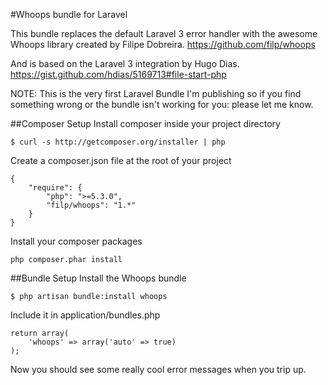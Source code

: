 #Whoops bundle for Laravel

This bundle replaces the default Laravel 3 error handler with the awesome
Whoops library created by Filipe Dobreira.
https://github.com/filp/whoops

And is based on the Laravel 3 integration by Hugo Dias.
https://gist.github.com/hdias/5169713#file-start-php

NOTE: This is the very first Laravel Bundle I'm publishing so if you find something
wrong or the bundle isn't working for you: please let me know.


##Composer Setup
Install composer inside your project directory  

	$ curl -s http://getcomposer.org/installer | php

Create a composer.json file at the root of your project
  
	{
	    "require": {
	        "php": ">=5.3.0",
	        "filp/whoops": "1.*"
	    }
	}
  
Install your composer packages  

	php composer.phar install  

    

##Bundle Setup
Install the Whoops bundle

	$ php artisan bundle:install whoops

Include it in application/bundles.php  

	return array(
		'whoops' => array('auto' => true)
	);
  

Now you should see some really cool error messages when you trip up.

